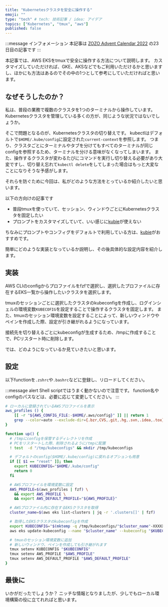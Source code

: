 ```yaml
---
title: "Kubernetesクラスタを安全に操作する"
emoji: ""
type: "tech" # tech: 技術記事 / idea: アイデア
topics: ["Kubernetes", "tmux", "aws"]
published: false
---
```


:::message
インフォメーション
本記事は [ZOZO Advent Calendar 2022](https://qiita.com/advent-calendar/2022/zozo) の23日目の記事です
:::

本記事では、AWS EKSをtmuxで安全に操作する方法について説明します。
カスタマイズしていただければ、GKE、AKSなどでもご利用いただけるかと思いますし、ほかにも方法はあるのでその中の1つとして参考にしていただければと思います。



## なぜそうしたのか？

私は、普段の業務で複数のクラスタを1つのターミナルから操作しています。
Kubernetesクラスタを管理している多くの方が、同じような状況ではないでしょうか。

そこで問題となるのが、Kubernetesクラスタの切り替えです。
kubectlはデフォルトで`$HOME/.kube/config`に設定された`current-context`を参照します。
つまり、クラスタごとにターミナルやタブを分けてもすべてのターミナルが同じconfigを参照するため、ターミナルを分ける意味がなくなってしまいます。
また、操作するクラスタが変わるたびにコマンドを実行し切り替える必要があり大変ですし、切り替え忘れて`kubectl delete`をしてしまった場合はもっと大変なことになりそうな予感がします。

それらを防ぐために今回は、私がどのような方法をとっているか紹介したいと思います。

以下の方向けの記事です
- 普段tmuxを使っていて、セッション、ウィンドウごとにKubernetesクラスタを固定したい
- プロンプトをカスタマイズしていて、いい感じに[kubie]が使えない

ちなみにプロンプトやコンフィグをデフォルトで利用している方は、[kubie]がおすすめです。

簡単にどのような実装となっているか説明し、その後具体的な設定内容を紹介します。



## 実装

AWS CLIのconfigからプロファイルをfzfで選択し、選択したプロファイルに存在するEKS一覧から操作したいクラスタを選択します。

tmuxのセッションごとに選択したクラスタのkubeconfigを作成し、ログインシェルの環境変数`KUBECOFIG`を設定することで操作するクラスタを固定します。
また、tmuxのセッション環境変数を設定することによって、新しいウィンドウやペインを作成した際、設定が引き継がれるようになっています。

接続先を切り替えるごとにkubeconfigが生成するため、/tmpに作成することで、PCリスタート時に削除します。

では、どのようになっているか見ていきたいと思います。



## 設定

以下functionを`.zshrc`や`.bashrc`などに登録し、リロードしてください。

:::message alert
Shell scriptではうまく動かないので注意です。
function名やconfigのパスなどは、必要に応じて変更してください。
:::

```bash
# ローカルに登録されているAWSプロファイルを表示
aws_profiles () {
    [[ -r "${AWS_CONFIG_FILE:-$HOME/.aws/config}" ]] || return 1
    grep --color=auto --exclude-dir={.bzr,CVS,.git,.hg,.svn,.idea,.tox} --color=never -Eo '\[.*\]' "${AWS_CONFIG_FILE:-$HOME/.aws/config}" | sed -E 's/^[[:space:]]*\[(profile)?[[:space:]]*([-_[:alnum:]\.@]+)\][[:space:]]*$/\2/g'
}

function up() {
  # /tmpにconfigを保管するディレクトリを作成
  # PCをリスタートした際、削除されるように/tmpに配置
  ! test  -d "/tmp/kubeconfigs" && mkdir /tmp/kubeconfigs

  # デフォルトのconfig($HOME/.kube/config)に戻れるオプションも用意
  if [[ $1 == "reset" ]]; then
    export KUBECONFIG="$HOME/.kube/config"
    return 0
  fi

  # AWSプロファイルを環境変数に設定
  AWS_PROFILE=$(aws_profiles | fzf) \
    && export AWS_PROFILE \
    && export AWS_DEFAULT_PROFILE="${AWS_PROFILE}"

  # AWSプロファイル内に存在するEKSクラスタを取得
  cluster_name=$(aws eks list-clusters | jq -r '.clusters[]' | fzf)

  # 取得したEKSクラスタのkubeconfigを作成
  export KUBECONFIG="$(mktemp -q /tmp/kubeconfigs/"$cluster_name"-XXXXXXX)"
  aws eks update-kubeconfig --name "$cluster_name" --kubeconfig "$KUBECONFIG"

  # tmuxのセッション環境変数に追加
  # 新しいウィンドウ、ペインを作成しても引き継がれます
  tmux setenv KUBECONFIG "$KUBECONFIG"
  tmux setenv AWS_PROFILE "$AWS_PROFILE"
  tmux setenv AWS_DEFAULT_PROFILE "$AWS_DEFAULT_PROFILE"
}
```

## 最後に

いかがだったでしょうか？
ニッチな情報となりましたが、少しでもローカル環境構築の役に立てれればと思います。

[kubie]: https://github.com/sbstp/kubie
[p10k]: https://github.com/romkatv/powerlevel10k
[ktx]: https://github.com/vmware-archive/ktx

